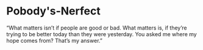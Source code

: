 # Pobody's-Nerfect
“What matters isn’t if people are good or bad. What matters is, if they’re trying to be better today than they were yesterday. You asked me where my hope comes from? That’s my answer.”
